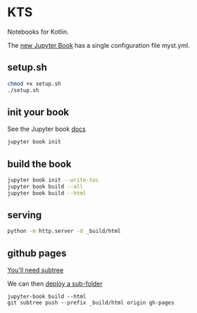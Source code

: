 # KTS

Notebooks for Kotlin.

The [new Jupyter Book](https://next.jupyterbook.org/upgrade/) has a single configuration file myst.yml.

## setup.sh ##

```bash
chmod +x setup.sh
./setup.sh
```

## init your book ##

See the Jupyter book [docs](https://next.jupyterbook.org/start/init/)

```bash
jupyter book init
```

## build the book ##

```bash
jupyter book init --write-toc
jupyter book build --all
jupyter book build --html
```

## serving ##

```bash
python -m http.server -d _build/html
```

## github pages ##

[You'll need subtree](https://codeengineered.com/blog/how-to-install-git-subtree/)

We can then [deploy a sub-folder](https://gist.github.com/cobyism/4730490)

```
jupyter-book build --html
git subtree push --prefix _build/html origin gh-pages
```
